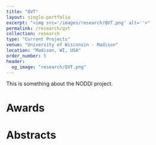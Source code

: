 ```yaml
---
title: "QVT"
layout: single-portfolio
excerpt: "<img src='/images/research/QVT.png' alt=''>"
permalink: /research/qvt
collection: research
type: "Current Projects"
venue: "University of Wisconsin - Madison"
location: "Madison, WI, USA"
order_number: 5
header: 
  og_image: "research/QVT.png"
---
```


This is something about the NODDI project.

Awards
======

Abstracts
======
